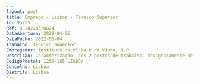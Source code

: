 ```yaml
--- 
layout: post
title: Emprego - Lisboa - Técnico Superior
Id: 95255
Ref: OE202203/0824
DataAbertura: 2022-04-05
DataFecho: 2022-05-04
Trabalho: Técnico Superior
Empregador: Instituto da Vinha e do Vinho, I.P.
Descricao: Caracterização  dos 2 postos de trabalho, designadamente Referência A Técnico Superior na área da Gestão Financeira e Patrimonial  Caraterização do posto de trabalho  exercer com autonomia e responsabilidade funções de estudos e aplicação de métodos e processos de natureza técnico jurídica inseridas na missão do IVV, I. P., designadamente • Análise e aplicação do Código dos Contratos Públicos e demais legislação em vigor • Elaboração de informações e ou pareceres em matérias da competência da unidade orgânica  • Assegurar a elaboração das peças processuais no âmbito dos procedimentos de contratação pública • Instruir devidamente os processos para obtenção de pareceres prévios • Utilização de plataformas eletrónicas para tramitação de procedimentos de aquisição, recolha e reporte de informação • Articulação com a área financeira, em várias fases, decorrente da aplicação do ciclo da despesa aos processos de aquisição • Prestação do apoio necessário na fase de execução dos contratos públicos e na gestão patrimonial • Quaisquer outras funções de natureza executiva, de aplicação de métodos e processos, com base em diretivas bem definidas e instruções gerais, de grau de complexidade funcional 3, inseridas na missão e atribuições do IVV, I. P.Nível habilitacional área de formação  Licenciatura, preferencialmente Licenciatura em Direito, Administração Pública, Gestão, Contabilidade ou outra adequada à função (não sendo admitida a sua substituição por formação ou experiência profissional).Referência B Técnico Superior na área de Auditoria e Controlo– Caraterização do posto de trabalho  exercer com autonomia e responsabilidade funções de estudos e aplicação de métodos e processos de natureza técnico jurídica inseridas na missão do IVV, I. P., designadamente • Preparação e execução de auditorias sobre a conformidade e regularidade do pagamento das taxas a que se encontram sujeitos os operadores económicos e as organizações interprofissionais do setor vitivinícola • Preparação e execução de auditorias para apuramento dos elementos declarados pelas entidades beneficiárias do regime de apoio à promoção do vinho e produtos vínicos, relativos às ações desenvolvidas no âmbito do Eixo 1 e Eixo 2 • Preparação e execução de auditorias aos controlos efetuados pelos OC (organismos de controlo) visando a confirmação através de evidências administrativas, da veracidade da informação relativa ao ano de colheita e ou à (s) casta (s) de uvas constante (s) da rotulagem dos produtos vínicos aprovada pelos OC.• Realizar auditorias de gestão e dos sistemas de controlo e certificação das entidades certificadoras dos produtos vitivinícolas, abrangendo também os controlos físicos e ou administrativos realizados pelas entidades emissoras de certificados de origem para produtos não certificados. Nível habilitacional área de formação  Licenciatura, preferencialmente, Licenciatura nas áreas de Auditoria, Contabilidade e Administração (qualquer ramo), Gestão, Agronomia (qualquer ramo), Ciências Empresariais, Finanças ou Economia (não sendo admitida a sua substituição por formação ou experiência profissional).
CodigoPostal: 1250-165 LISBOA
Concelho: Lisboa
Distrito: Lisboa
--- 
```


